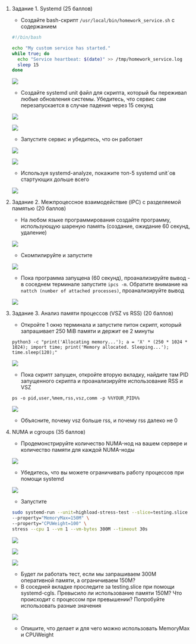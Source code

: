 1. Задание 1. Systemd (25 баллов)

    - Создайте bash-скрипт `/usr/local/bin/homework_service.sh` с содержанием
   ```bash
   #!/bin/bash
   
   echo "My custom service has started."
   while true; do
     echo "Service heartbeat: $(date)" >> /tmp/homework_service.log
     sleep 15
   done
   ```

   ![](./screenshots/bash_script.png)

    - Создайте systemd unit файл для скрипта, который бы переживал любые обновления системы. Убедитесь, что сервис сам
      перезапускается в случае падения через 15 секунд

   ![](./screenshots/systemd_service.png)

   ![](./screenshots/systemd_restart.png)

    - Запустите сервис и убедитесь, что он работает

   ![](./screenshots/systemd_start.png)

   ![](./screenshots/systemd_logs.png)

    - Используя systemd-analyze, покажите топ-5 systemd unit`ов стартующих дольше всего

   ![](./screenshots/systemd_top_services.png)

2. Задание 2. Межпроцессное взаимодействие (IPC) с разделяемой памятью (20 баллов)

    - На любом языке программирования создайте программу, использующую шареную память (создание, ожидание 60 секунд,
      удаление)

   ![](./screenshots/shmem_c.png)

    - Скомпилируйте и запустите

   ![](./screenshots/shmmem_run.png)

    - Пока программа запущена (60 секунд), проанализируйте вывод - в соседнем терминале запустите `ipcs -m`. Обратите
      внимание на `nattch (number of attached processes)`, проанализируйте вывод

   ![](./screenshots/shmem_ipcs.png)

3. Задание 3. Анализ памяти процессов (VSZ vs RSS) (20 баллов)

    - Откройте 1 окно терминала и запустите питон скрипт, который запрашивает 250 MiB памяти и держит ее 2 минуты

   `python3 -c "print('Allocating memory...'); a = 'X' * (250 * 1024 * 1024); import time; print('Memory allocated. Sleeping...'); time.sleep(120);"`

   ![](./screenshots/python_run.png)

    - Пока скрипт запущен, откройте вторую вкладку, найдите там PID запущенного скрипта и проанализируйте использование
      RSS и VSZ

   `ps -o pid,user,%mem,rss,vsz,comm -p %%YOUR_PID%%`

   ![](./screenshots/python_stats.png)

    - Объясните, почему vsz больше rss, и почему rss далеко не 0

4. NUMA и cgroups (35 баллов)

    - Продемонстрируйте количество NUMA-нод на вашем сервере и количество памяти для каждой NUMA-ноды

   ![](./screenshots/numactl.png)

    - Убедитесь, что вы можете ограничивать работу процессов при помощи systemd

   ![](./screenshots/systemd_stress_150m.png)

    - Запустите
   ```bash
   sudo systemd-run --unit=highload-stress-test --slice=testing.slice \
   --property="MemoryMax=150M" \
   --property="CPUWeight=100" \
   stress --cpu 1 --vm 1 --vm-bytes 300M --timeout 30s
   ```

   ![](./screenshots/systemd_status_150m.png)

   ![](./screenshots/systemd_stress_50m.png)

   ![](./screenshots/systemd_show_mem.png)

    - Будет ли работать тест, если мы запрашиваем 300М оперативной памяти, а ограничиваем 150М?
    - В соседней вкладке проследите за testing.slice при помощи systemd-cgls. Превысило ли использование памяти 150М?
      Что происходит с процессом при превышении? Попробуйте использовать разные значения

   ![](./screenshots/systemd_cgls.png)

    - Опишите, что делает и для чего можно использовать MemoryMax и CPUWeight
   
   
